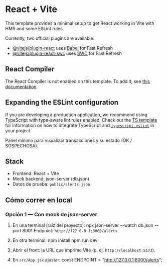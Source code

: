 # React + Vite

This template provides a minimal setup to get React working in Vite with HMR and some ESLint rules.

Currently, two official plugins are available:

- [@vitejs/plugin-react](https://github.com/vitejs/vite-plugin-react/blob/main/packages/plugin-react) uses [Babel](https://babeljs.io/) for Fast Refresh
- [@vitejs/plugin-react-swc](https://github.com/vitejs/vite-plugin-react/blob/main/packages/plugin-react-swc) uses [SWC](https://swc.rs/) for Fast Refresh

## React Compiler

The React Compiler is not enabled on this template. To add it, see [this documentation](https://react.dev/learn/react-compiler/installation).

## Expanding the ESLint configuration

If you are developing a production application, we recommend using TypeScript with type-aware lint rules enabled. Check out the [TS template](https://github.com/vitejs/vite/tree/main/packages/create-vite/template-react-ts) for information on how to integrate TypeScript and [`typescript-eslint`](https://typescript-eslint.io) in your project.


Panel mínimo para visualizar transacciones y su estado (OK / SOSPECHOSA).

## Stack
- Frontend: React + Vite
- Mock backend: json-server (db.json)
- Datos de prueba: `public/alerts.json` 

## Cómo correr en local

### Opción 1 — Con mock de json-server
1. En una terminal (raíz del proyecto):  npx json-server --watch db.json --port 8001
Endpoint: `http://127.0.0.1:8000/alerts`

2. En otra terminal: npm install   npm run dev
3. Abrir el front: la URL que imprime Vite (p. ej. `http://localhost:5173`).
4. En `src/App.jsx` ajustar:
const ENDPOINT = "http://127.0.0.1:8000/alerts";